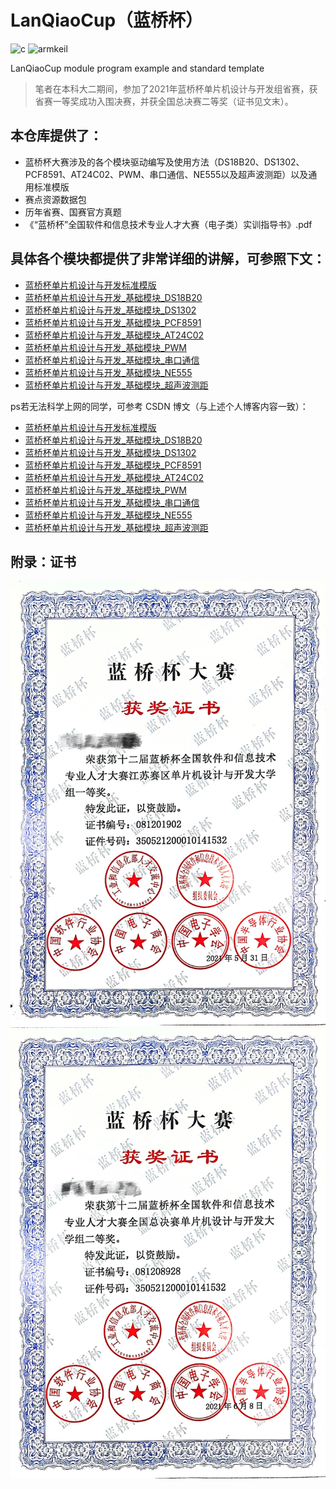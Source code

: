# LanQiaoCup（蓝桥杯）
![c](http://img.shields.io/badge/-C-A8B9CC?style=flat-square&logo=c&logoColor=ffffff)
![armkeil](http://img.shields.io/badge/-Keil-394049?style=flat-square&logo=armkeil&logoColor=ffffff)

LanQiaoCup module program example and standard template

> 笔者在本科大二期间，参加了2021年蓝桥杯单片机设计与开发组省赛，获省赛一等奖成功入围决赛，并获全国总决赛二等奖（证书见文末）。

## 本仓库提供了：
- 蓝桥杯大赛涉及的各个模块驱动编写及使用方法（DS18B20、DS1302、PCF8591、AT24C02、PWM、串口通信、NE555以及超声波测距）以及通用标准模版
- 赛点资源数据包
- 历年省赛、国赛官方真题
- 《“蓝桥杯”全国软件和信息技术专业人才大赛（电子类）实训指导书》.pdf


## 具体各个模块都提供了非常详细的讲解，可参照下文：
- [蓝桥杯单片机设计与开发标准模版](https://joker001014.github.io/blog/001_Lanqiaobei)
- [蓝桥杯单片机设计与开发_基础模块_DS18B20](https://joker001014.github.io/blog/002_Lanqiaobei)
- [蓝桥杯单片机设计与开发_基础模块_DS1302](https://joker001014.github.io/blog/003_Lanqiaobei)
- [蓝桥杯单片机设计与开发_基础模块_PCF8591](https://joker001014.github.io/blog/004_Lanqiaobei)
- [蓝桥杯单片机设计与开发_基础模块_AT24C02](https://joker001014.github.io/blog/005_Lanqiaobei)
- [蓝桥杯单片机设计与开发_基础模块_PWM](https://joker001014.github.io/blog/006_Lanqiaobei)
- [蓝桥杯单片机设计与开发_基础模块_串口通信](https://joker001014.github.io/blog/007_Lanqiaobei)
- [蓝桥杯单片机设计与开发_基础模块_NE555](https://joker001014.github.io/blog/008_Lanqiaobei)
- [蓝桥杯单片机设计与开发_基础模块_超声波测距](https://joker001014.github.io/blog/009_Lanqiaobei)

ps若无法科学上网的同学，可参考 CSDN 博文（与上述个人博客内容一致）：
- [蓝桥杯单片机设计与开发标准模版](https://blog.csdn.net/weixin_53159274/article/details/116534261?spm=1001.2014.3001.5501)
- [蓝桥杯单片机设计与开发_基础模块_DS18B20](https://blog.csdn.net/weixin_53159274/article/details/116643908?spm=1001.2014.3001.5501)
- [蓝桥杯单片机设计与开发_基础模块_DS1302](https://blog.csdn.net/weixin_53159274/article/details/133819071?spm=1001.2014.3001.5501)
- [蓝桥杯单片机设计与开发_基础模块_PCF8591](https://blog.csdn.net/weixin_53159274/article/details/133954632?spm=1001.2014.3001.5501)
- [蓝桥杯单片机设计与开发_基础模块_AT24C02](https://blog.csdn.net/weixin_53159274/article/details/133955197?spm=1001.2014.3001.5501)
- [蓝桥杯单片机设计与开发_基础模块_PWM](https://blog.csdn.net/weixin_53159274/article/details/134255799?spm=1001.2014.3001.5501)
- [蓝桥杯单片机设计与开发_基础模块_串口通信](https://blog.csdn.net/weixin_53159274/article/details/134256374?spm=1001.2014.3001.5501)
- [蓝桥杯单片机设计与开发_基础模块_NE555](https://blog.csdn.net/weixin_53159274/article/details/134627755?spm=1001.2014.3001.5501)
- [蓝桥杯单片机设计与开发_基础模块_超声波测距](https://blog.csdn.net/weixin_53159274/article/details/134627803?spm=1001.2014.3001.5501)

## 附录：证书
![创建工程1](./image/0.JPG)
![创建工程2](./image/00.JPG)

